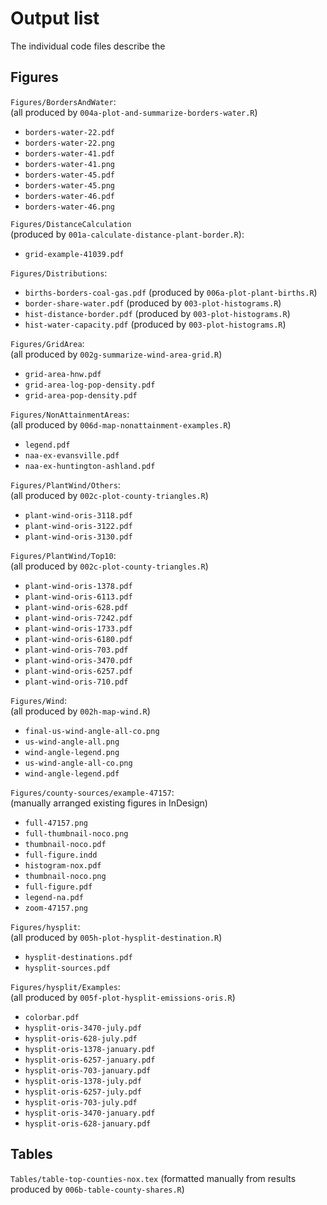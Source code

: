 # Output list

The individual code files describe the 

## Figures

`Figures/BordersAndWater`:
<br>(all produced by `004a-plot-and-summarize-borders-water.R`)

- `borders-water-22.pdf`
- `borders-water-22.png`
- `borders-water-41.pdf`
- `borders-water-41.png`
- `borders-water-45.pdf`
- `borders-water-45.png`
- `borders-water-46.pdf`
- `borders-water-46.png`

`Figures/DistanceCalculation`
<br>(produced by `001a-calculate-distance-plant-border.R`):

- `grid-example-41039.pdf`

`Figures/Distributions`:

- `births-borders-coal-gas.pdf` (produced by `006a-plot-plant-births.R`)
- `border-share-water.pdf` (produced by `003-plot-histograms.R`)
- `hist-distance-border.pdf` (produced by `003-plot-histograms.R`)
- `hist-water-capacity.pdf` (produced by `003-plot-histograms.R`)

`Figures/GridArea`:
<br>(all produced by `002g-summarize-wind-area-grid.R`)

- `grid-area-hnw.pdf`
- `grid-area-log-pop-density.pdf`
- `grid-area-pop-density.pdf`

`Figures/NonAttainmentAreas`:
<br>(all produced by `006d-map-nonattainment-examples.R`)

- `legend.pdf`
- `naa-ex-evansville.pdf`
- `naa-ex-huntington-ashland.pdf`

`Figures/PlantWind/Others`:
<br>(all produced by `002c-plot-county-triangles.R`)

- `plant-wind-oris-3118.pdf`
- `plant-wind-oris-3122.pdf`
- `plant-wind-oris-3130.pdf`

`Figures/PlantWind/Top10`:
<br>(all produced by `002c-plot-county-triangles.R`)

- `plant-wind-oris-1378.pdf`
- `plant-wind-oris-6113.pdf`
- `plant-wind-oris-628.pdf`
- `plant-wind-oris-7242.pdf`
- `plant-wind-oris-1733.pdf`
- `plant-wind-oris-6180.pdf`
- `plant-wind-oris-703.pdf`
- `plant-wind-oris-3470.pdf`
- `plant-wind-oris-6257.pdf`
- `plant-wind-oris-710.pdf`

`Figures/Wind`:
<br>(all produced by `002h-map-wind.R`)

- `final-us-wind-angle-all-co.png`
- `us-wind-angle-all.png`
- `wind-angle-legend.png`
- `us-wind-angle-all-co.png`
- `wind-angle-legend.pdf`

`Figures/county-sources/example-47157`:
<br>(manually arranged existing figures in InDesign)

- `full-47157.png`
- `full-thumbnail-noco.png`
- `thumbnail-noco.pdf`
- `full-figure.indd`
- `histogram-nox.pdf`
- `thumbnail-noco.png`
- `full-figure.pdf`
- `legend-na.pdf`
- `zoom-47157.png`

`Figures/hysplit`:
<br>(all produced by `005h-plot-hysplit-destination.R`)

- `hysplit-destinations.pdf`
- `hysplit-sources.pdf`

`Figures/hysplit/Examples`:
<br>(all produced by `005f-plot-hysplit-emissions-oris.R`)

- `colorbar.pdf`
- `hysplit-oris-3470-july.pdf`
- `hysplit-oris-628-july.pdf`
- `hysplit-oris-1378-january.pdf`
- `hysplit-oris-6257-january.pdf`
- `hysplit-oris-703-january.pdf`
- `hysplit-oris-1378-july.pdf`
- `hysplit-oris-6257-july.pdf`
- `hysplit-oris-703-july.pdf`
- `hysplit-oris-3470-january.pdf`
- `hysplit-oris-628-january.pdf`

## Tables

`Tables/table-top-counties-nox.tex` (formatted manually from results produced by `006b-table-county-shares.R`)
